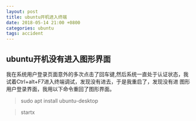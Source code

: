 ```yaml
---
layout: post
title: ubuntu开机进入终端
date: 2018-05-14 21:00 +0800
categories: ubuntu
tags: accident
---
```

ubuntu开机没有进入图形界面
-
<!--more-->
  我在系统用户登录页面意外的多次点击了回车键,然后系统一直处于认证状态，我试着Ctrl+alt+F7进入终端调试，发现没有进去，于是我重启了，发现没有进
图形用户登录界面，我用以下命令重回了图形界面。


> sudo apt install ubuntu-desktop  

> startx
